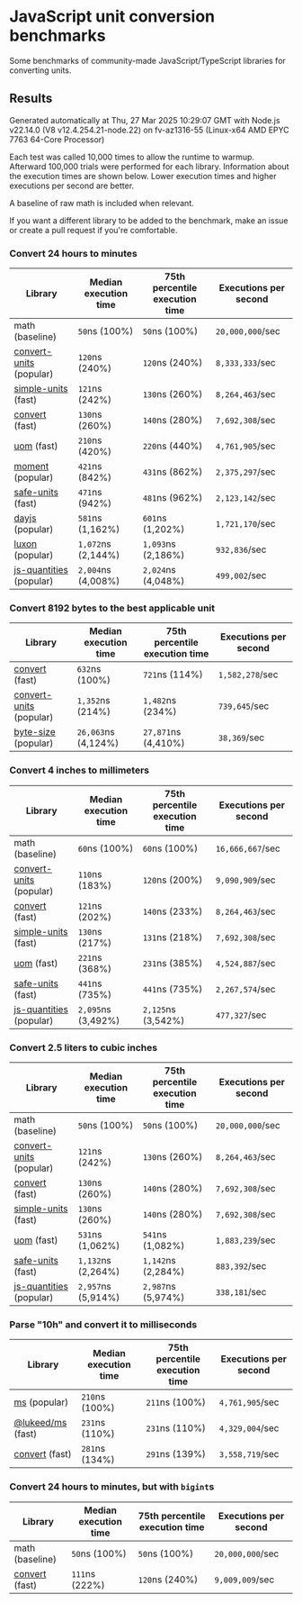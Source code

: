 # JavaScript unit conversion benchmarks

Some benchmarks of community-made JavaScript/TypeScript libraries for converting units.

## Results

<!-- beginblock(results) -->

Generated automatically at Thu, 27 Mar 2025 10:29:07 GMT with Node.js v22.14.0 (V8 v12.4.254.21-node.22) on fv-az1316-55 (Linux-x64 AMD EPYC 7763 64-Core Processor)

Each test was called 10,000 times to allow the runtime to warmup.
Afterward 100,000 trials were performed for each library.
Information about the execution times are shown below.
Lower execution times and higher executions per second are better.

A baseline of raw math is included when relevant.

If you want a different library to be added to the benchmark, make an issue or create a pull request if you're comfortable.

### Convert 24 hours to minutes

| Library                                                            | Median execution time | 75th percentile execution time | Executions per second |
| ------------------------------------------------------------------ | --------------------- | ------------------------------ | --------------------- |
| math (baseline)                                                    | `50`ns (100%)         | `50`ns (100%)                  | `20,000,000`/sec      |
| [convert-units](https://npmjs.com/package/convert-units) (popular) | `120`ns (240%)        | `120`ns (240%)                 | `8,333,333`/sec       |
| [simple-units](https://npmjs.com/package/simple-units) (fast)      | `121`ns (242%)        | `130`ns (260%)                 | `8,264,463`/sec       |
| [convert](https://npmjs.com/package/convert) (fast)                | `130`ns (260%)        | `140`ns (280%)                 | `7,692,308`/sec       |
| [uom](https://npmjs.com/package/uom) (fast)                        | `210`ns (420%)        | `220`ns (440%)                 | `4,761,905`/sec       |
| [moment](https://npmjs.com/package/moment) (popular)               | `421`ns (842%)        | `431`ns (862%)                 | `2,375,297`/sec       |
| [safe-units](https://npmjs.com/package/safe-units) (fast)          | `471`ns (942%)        | `481`ns (962%)                 | `2,123,142`/sec       |
| [dayjs](https://npmjs.com/package/dayjs) (popular)                 | `581`ns (1,162%)      | `601`ns (1,202%)               | `1,721,170`/sec       |
| [luxon](https://npmjs.com/package/luxon) (popular)                 | `1,072`ns (2,144%)    | `1,093`ns (2,186%)             | `932,836`/sec         |
| [js-quantities](https://npmjs.com/package/js-quantities) (popular) | `2,004`ns (4,008%)    | `2,024`ns (4,048%)             | `499,002`/sec         |

### Convert 8192 bytes to the best applicable unit

| Library                                                            | Median execution time | 75th percentile execution time | Executions per second |
| ------------------------------------------------------------------ | --------------------- | ------------------------------ | --------------------- |
| [convert](https://npmjs.com/package/convert) (fast)                | `632`ns (100%)        | `721`ns (114%)                 | `1,582,278`/sec       |
| [convert-units](https://npmjs.com/package/convert-units) (popular) | `1,352`ns (214%)      | `1,482`ns (234%)               | `739,645`/sec         |
| [byte-size](https://npmjs.com/package/byte-size) (popular)         | `26,063`ns (4,124%)   | `27,871`ns (4,410%)            | `38,369`/sec          |

### Convert 4 inches to millimeters

| Library                                                            | Median execution time | 75th percentile execution time | Executions per second |
| ------------------------------------------------------------------ | --------------------- | ------------------------------ | --------------------- |
| math (baseline)                                                    | `60`ns (100%)         | `60`ns (100%)                  | `16,666,667`/sec      |
| [convert-units](https://npmjs.com/package/convert-units) (popular) | `110`ns (183%)        | `120`ns (200%)                 | `9,090,909`/sec       |
| [convert](https://npmjs.com/package/convert) (fast)                | `121`ns (202%)        | `140`ns (233%)                 | `8,264,463`/sec       |
| [simple-units](https://npmjs.com/package/simple-units) (fast)      | `130`ns (217%)        | `131`ns (218%)                 | `7,692,308`/sec       |
| [uom](https://npmjs.com/package/uom) (fast)                        | `221`ns (368%)        | `231`ns (385%)                 | `4,524,887`/sec       |
| [safe-units](https://npmjs.com/package/safe-units) (fast)          | `441`ns (735%)        | `441`ns (735%)                 | `2,267,574`/sec       |
| [js-quantities](https://npmjs.com/package/js-quantities) (popular) | `2,095`ns (3,492%)    | `2,125`ns (3,542%)             | `477,327`/sec         |

### Convert 2.5 liters to cubic inches

| Library                                                            | Median execution time | 75th percentile execution time | Executions per second |
| ------------------------------------------------------------------ | --------------------- | ------------------------------ | --------------------- |
| math (baseline)                                                    | `50`ns (100%)         | `50`ns (100%)                  | `20,000,000`/sec      |
| [convert-units](https://npmjs.com/package/convert-units) (popular) | `121`ns (242%)        | `130`ns (260%)                 | `8,264,463`/sec       |
| [convert](https://npmjs.com/package/convert) (fast)                | `130`ns (260%)        | `140`ns (280%)                 | `7,692,308`/sec       |
| [simple-units](https://npmjs.com/package/simple-units) (fast)      | `130`ns (260%)        | `140`ns (280%)                 | `7,692,308`/sec       |
| [uom](https://npmjs.com/package/uom) (fast)                        | `531`ns (1,062%)      | `541`ns (1,082%)               | `1,883,239`/sec       |
| [safe-units](https://npmjs.com/package/safe-units) (fast)          | `1,132`ns (2,264%)    | `1,142`ns (2,284%)             | `883,392`/sec         |
| [js-quantities](https://npmjs.com/package/js-quantities) (popular) | `2,957`ns (5,914%)    | `2,987`ns (5,974%)             | `338,181`/sec         |

### Parse "10h" and convert it to milliseconds

| Library                                                   | Median execution time | 75th percentile execution time | Executions per second |
| --------------------------------------------------------- | --------------------- | ------------------------------ | --------------------- |
| [ms](https://npmjs.com/package/ms) (popular)              | `210`ns (100%)        | `211`ns (100%)                 | `4,761,905`/sec       |
| [@lukeed/ms](https://npmjs.com/package/@lukeed/ms) (fast) | `231`ns (110%)        | `231`ns (110%)                 | `4,329,004`/sec       |
| [convert](https://npmjs.com/package/convert) (fast)       | `281`ns (134%)        | `291`ns (139%)                 | `3,558,719`/sec       |

### Convert 24 hours to minutes, but with `bigint`s

| Library                                             | Median execution time | 75th percentile execution time | Executions per second |
| --------------------------------------------------- | --------------------- | ------------------------------ | --------------------- |
| math (baseline)                                     | `50`ns (100%)         | `50`ns (100%)                  | `20,000,000`/sec      |
| [convert](https://npmjs.com/package/convert) (fast) | `111`ns (222%)        | `120`ns (240%)                 | `9,009,009`/sec       |

<!-- endblock(results) -->

